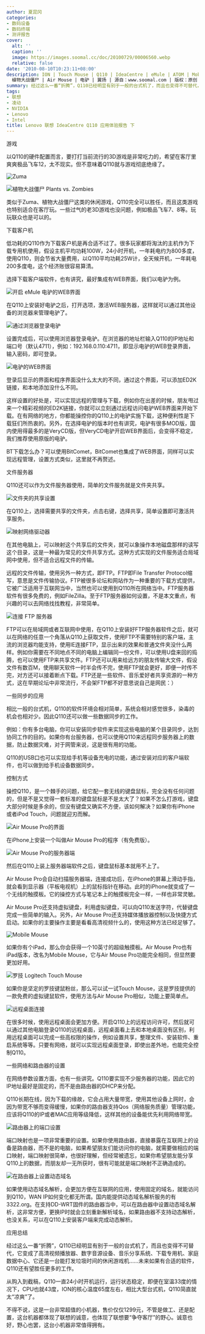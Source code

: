 ```yaml
---
author: 夏昆冈
categories:
- 数码设备
- 数码终端
- 测评报告
cover:
  alt: ''
  caption: ''
  image: https://images.soomal.cc/doc/20100729/00006560.webp
  relative: false
date: '2010-08-10T10:23:11+08:00'
description: ION | Touch Mouse | Q110 | IdeaCentre | eMule | ATOM | Mobile Mouse |
  植物大战僵尸 | Air Mouse | 电驴 | 翼扬 | 源自：www.soomal.com | 版权：原创 |  平均/总评分：08.39/109
summary: 经过这么一番“折腾”，Q110已经明显有别于一般的台式机了，而且也变得不可替代，它变成了高清视频播放器、数字音源设备、音乐分享系统、下载专用机、家庭数据中心、它还是一台能打发垃圾时间的休闲游戏机……未来如果有合适的软件，Q110还有望胜任更多的工作。
tags:
- 联想
- 凌动
- NVIDIA
- Lenovo
- Intel
title: Lenovo 联想 IdeaCentre Q110 应用体验报告 下
---
```


游戏



以Q110的硬件配置而言，要打打当前流行的3D游戏是非常吃力的，希望在客厅里爽爽极品飞车12，太不现实。但不意味着Q110就与游戏彻底绝缘了。



![Zuma](https://images.soomal.cc/doc/20100803/00006587.webp)



![植物大战僵尸 Plants vs. Zombies](https://images.soomal.cc/doc/20100807/00006643.webp)



类似于Zuma、植物大战僵尸这类的休闲游戏，Q110完全可以胜任，而且这类游戏也特别适合在客厅玩。一些过气的老3D游戏也没问题，例如极品飞车7、8等。玩玩联众也是可以的。



下载客户机



低功耗的Q110作为下载客户机是再合适不过了。很多玩家都将淘汰的主机作为下载专用机使用，假设主机平均功耗100W，24小时开机，一年耗电约为800多度，使用Q110，则会节省大量费用，以Q110平均功耗25W计，全天候开机，一年耗电200多度电，这个经济账很容易算清。



选择下载客户端软件，也有讲究，最好集成有WEB界面，我们以电驴为例。



![开启 eMule 电驴的WEB界面](https://images.soomal.cc/doc/20100803/00006581.webp)



在Q110上安装好电驴之后，打开选项，激活WEB服务器，这样就可以通过其他设备的浏览器来管理电驴了。



![通过浏览器登录电驴](https://images.soomal.cc/doc/20100803/00006582.webp)



设置完成后，可以使用浏览器登录电驴。在浏览器的地址栏输入Q110的IP地址和端口号（默认4711），例如：192.168.0.110:4711，即显示电驴的WEB登录界面，输入密码，即可登录。



![电驴的WEB界面](https://images.soomal.cc/doc/20100803/00006583.webp)



登录后显示的界面和程序界面没什么太大的不同，通过这个界面，可以添加ED2K链接，和本地添加没什么不同。



这样设置的好处是，可以实现远程的管理与下载，例如你在出差的时候，朋友甩过来一个精彩视频的ED2K链接，你就可以立刻通过远程访问电驴WEB界面来开始下载。在有网络的地方，你都能操控你的Q110上的电驴实施下载，这种便利性是下载狂们所热衷的。另外，在选择电驴的版本时也有讲究，电驴有很多MOD版，国内使用得最多的是VeryCD版，但VeryCD电驴开启WEB界面后，会变得不稳定，我们推荐使用原版的电驴。



BT下载怎么办？可以使用BitComet，BitComet也集成了WEB界面，同样可以实现远程管理，设置方式类似，这里就不再赘述。



文件服务器



Q110还可以作为文件服务器使用，简单的文件服务就是文件夹共享。



![文件夹的共享设置](https://images.soomal.cc/doc/20100803/00006584.webp)



在Q110上，选择需要共享的文件夹，点击右键，选择共享，简单设置即可激活共享服务。



![映射网络驱动器](https://images.soomal.cc/doc/20100803/00006585.webp)



在其他电脑上，可以映射这个共享后的文件夹，就可以象操作本地磁盘那样的读写这个目录，这是一种最为常见的文件共享方式。这种方式实现的文件服务适合局域网中使用，但不适合远程文件的传输。



远程的文件传输，使用另外一种方式，即FTP。FTP即File Transfer Protocol缩写，意思是文件传输协议。FTP被很多论坛和网站作为一种重要的下载方式提供，它被广泛适用于互联网当中，当然也可以使用到Q110所在网络当中。FTP服务器软件有很多免费的，例如FileZilla。至于FTP服务器如何设置，不是本文重点，有兴趣的可以去网络找找教程，非常简单。



![连接 FTP 服务器](https://images.soomal.cc/doc/20100803/00006586.webp)



FTP可以在局域网或者互联网中使用，在Q110上安装好FTP服务器软件之后，就可以在网络的任意一个角落从Q110上获取文件，使用FTP不需要特别的客户端，主流的浏览器均能支持，使用IE连接FTP，显示出来的效果和普通文件夹没什么两样。例如你需要在不同地点不同的电脑上编辑同一份文件，可以使用U盘来回的捣腾，也可以使用FTP来共享文件。FTP还可以用来给远方的朋友传输大文件，假设文件有数百M，使用聊天软件一时半会传不完，使用FTP就会更好，即便一时传不完，对方还可以接着断点下载。FTP还是一些软件、音乐爱好者共享资源的一种方式，这在早期论坛中非常流行，不会架FTP都不好意思说自己是网民：）



一些同步的应用



相比一般的台式机，Q110的软件环境会相对简单，系统会相对感觉很多，染毒的机会也相对少。因此Q110还可以做一些数据同步的工作。



例如：你有多台电脑，你可以安装同步软件来实现这些电脑的某个目录同步，达到协同工作的目的。如果你有台服务器，也可以使用Q110来远程同步服务器上的数据，防止数据灾难，对于网管来说，这是很有用的功能。



Q110的USB口也可以实现给手机等设备充电的功能，通过安装对应的客户端软件，也可以做到给手机设备数据同步。



控制方式



操控Q110，是一个棘手的问题，给它配一套无线的键盘鼠标，完全没有任何问题的，但是不是又觉得一套标准的键盘鼠标是不是太大了？如果不怎么打游戏，键盘大部分时候是多余的，但没有键盘又确实不方便，该如何解决？如果你有iPhone或者iPod Touch，问题就迎刃而解。



![Air Mouse Pro的界面](https://images.soomal.cc/doc/20100803/00006588.webp)



在iPhone上安装一个叫做Air Mouse Pro的程序（有免费版）。



![Air Mouse Pro的服务器端](https://images.soomal.cc/doc/20100803/00006592.webp)



然后在Q110上装上服务器端软件之后，键盘鼠标基本就用不上了。



Air Mouse Pro会自动扫描服务器端，连接成功后，在iPhone的屏幕上滑动手指，就会看到显示器（平板电视机）上的鼠标指针在移动。此时的iPhone就变成了一个无线的触摸板。它的操控方式与笔记本上的触摸板完全一样，一样也非常灵敏。



Air Mouse Pro还支持虚拟键盘，利用虚拟键盘，可以向Q110发送字符，代替键盘完成一些简单的输入。另外，Air Mouse Pro还支持媒体播放器控制以及快捷方式启动。如果你的主要操作主要是看看高清视频什么的，使用这种方法已经足够了。



![Mobile Mouse](https://images.soomal.cc/doc/20100803/00006595.webp)



如果你有个iPad，那么你会获得一个10英寸的超级触摸板。Air Mouse Pro也有iPad版本，改名为Mobile Mouse，它与Air Mouse Pro功能完全相同，但显然要更加好用。



![罗技 Logitech Touch Mouse](https://images.soomal.cc/doc/20100803/00006596.webp)



如果你是坚定的罗技键鼠粉丝，那么可以试一试Touch Mouse，这是罗技提供的一款免费的虚拟键鼠软件，使用方法与Air Mouse Pro相似，功能上要简单点。



![远程桌面连接](https://images.soomal.cc/doc/20100803/00006597.webp)



在很多时候，使用远程桌面会更加方便。开启Q110上的远程访问许可，然后就可以通过其他电脑登录Q110的远程桌面，远程桌面看上去和本地桌面没有区别，利用远程桌面可以完成一些高权限的操作，例如设置共享，整理文件、安装软件、重启系统等等。只要有网络，就可以实现远程桌面登录，即使出差外地，也能完全控制Q110。



一些网络和路由器的设置



在网络参数设置方面，也有一些讲究。Q110要实现不少服务器的功能，因此它的IP地址最好是固定的，而不是由路由器的DHCP来分配。



Q110长期在线，因为下载的缘故，它会占用大量带宽，使用其他设备上网时，会因为带宽不够而变得缓慢，如果你的路由器支持Qos（网络服务质量）管理功能，应该将Q110的IP或者MAC应用等级降低，这样其他的设备能优先利用网络带宽。



![路由器上的端口设置](https://images.soomal.cc/doc/20100803/00006598.webp)



端口映射也是一项非常重要的设置。如果你使用路由器，直接暴露在互联网上的设备是路由器，而不是的电脑，如果希望朋友们能访问你的电脑，就需要做相应的端口映射，端口映射很简单，也很好理解，但经常被遗忘，如果你希望朋友能分享Q110上的数据，而朋友却一无所获时，很有可能就是端口映射不正确造成的。



![在路由器上设置动态域名](https://images.soomal.cc/doc/20100803/00006599.webp)



如果使用动态域名解析，会更加方便在互联网的应用，使用固定的域名，就能访问到Q110，WAN IP如何变化都无所谓。国内能提供动态域名解析服务的有3322.org。在支持DD-WRT固件的路由器当中，可以在路由器中设置动态域名解析，这非常方便，更换IP时就会立刻重新解析域名，如果路由器不支持动态解析，也没关系，可以在Q110上安装客户端来完成动态解析。



应用总结



经过这么一番“折腾”，Q110已经明显有别于一般的台式机了，而且也变得不可替代，它变成了高清视频播放器、数字音源设备、音乐分享系统、下载专用机、家庭数据中心、它还是一台能打发垃圾时间的休闲游戏机……未来如果有合适的软件，Q110还有望胜任更多的工作。



从购入到截稿，Q110一直24小时开机运行，运行状态稳定，即便在室温33度的情况下，CPU也就43度，ION的核心温度65度左右，相比大型台式机，Q110简直就太“凉爽”了。



不得不说，这是一台非常超值的小机器，售价仅仅1299元，不管是做工、还是配置，这台机器都体现了联想的诚意，也体现了联想要“争夺客厅”的野心。诚意也好，野心也罢，这台小机器非常值得拥有。